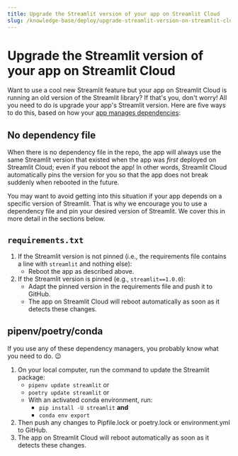 ```yaml
---
title: Upgrade the Streamlit version of your app on Streamlit Cloud
slug: /knowledge-base/deploy/upgrade-streamlit-version-on-streamlit-cloud
---
```


# Upgrade the Streamlit version of your app on Streamlit Cloud

Want to use a cool new Streamlit feature but your app on Streamlit Cloud is running an old version of the Streamlit library? If that's you, don't worry! All you need to do is upgrade your app's Streamlit version. Here are five ways to do this, based on how your [app manages dependencies](/streamlit-cloud/get-started/deploy-an-app/app-dependencies):

## No dependency file

When there is no dependency file in the repo, the app will always use the same Streamlit version that existed when the app was _first_ deployed on Streamlit Cloud; even if you reboot the app! In other words, Streamlit Cloud automatically pins the version for you so that the app does not break suddenly when rebooted in the future.

You may want to avoid getting into this situation if your app depends on a specific version of Streamlit. That is why we encourage you to use a dependency file and pin your desired version of Streamlit. We cover this in more detail in the sections below.

## `requirements.txt`

1. If the Streamlit version is not pinned (i.e., the requirements file contains a line with `streamlit` and nothing else):
   - Reboot the app as described above.
2. If the Streamlit version is pinned (e.g., `streamlit==1.0.0`):
   - Adapt the pinned version in the requirements file and push it to GitHub.
   - The app on Streamlit Cloud will reboot automatically as soon as it detects these changes.

## pipenv/poetry/conda

If you use any of these dependency managers, you probably know what you need to do. 😉

1. On your local computer, run the command to update the Streamlit package:
   - `pipenv update streamlit` or
   - `poetry update streamlit` or
   - With an activated conda environment, run:
     - `pip install -U streamlit` **and**
     - `conda env export`
2. Then push any changes to Pipfile.lock or poetry.lock or environment.yml to GitHub.
3. The app on Streamlit Cloud will reboot automatically as soon as it detects these changes.
